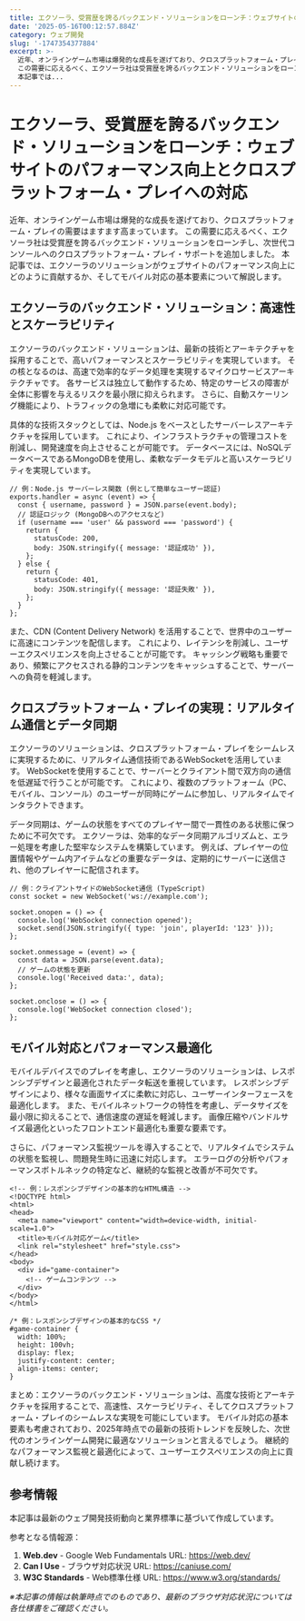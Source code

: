 ```yaml
---
title: エクソーラ、受賞歴を誇るバックエンド・ソリューションをローンチ：ウェブサイトのパフォーマンス向上とクロスプラットフォーム・プレイへの対応
date: '2025-05-16T00:12:57.884Z'
category: ウェブ開発
slug: '-1747354377884'
excerpt: >-
  近年、オンラインゲーム市場は爆発的な成長を遂げており、クロスプラットフォーム・プレイの需要はますます高まっています。 
  この需要に応えるべく、エクソーラ社は受賞歴を誇るバックエンド・ソリューションをローンチし、次世代コンソールへのクロスプラットフォーム・プレイ・サポートを追加しました。 
  本記事では...
---
```


# エクソーラ、受賞歴を誇るバックエンド・ソリューションをローンチ：ウェブサイトのパフォーマンス向上とクロスプラットフォーム・プレイへの対応

近年、オンラインゲーム市場は爆発的な成長を遂げており、クロスプラットフォーム・プレイの需要はますます高まっています。  この需要に応えるべく、エクソーラ社は受賞歴を誇るバックエンド・ソリューションをローンチし、次世代コンソールへのクロスプラットフォーム・プレイ・サポートを追加しました。  本記事では、エクソーラのソリューションがウェブサイトのパフォーマンス向上にどのように貢献するか、そしてモバイル対応の基本要素について解説します。


## エクソーラのバックエンド・ソリューション：高速性とスケーラビリティ

エクソーラのバックエンド・ソリューションは、最新の技術とアーキテクチャを採用することで、高いパフォーマンスとスケーラビリティを実現しています。  その核となるのは、高速で効率的なデータ処理を実現するマイクロサービスアーキテクチャです。  各サービスは独立して動作するため、特定のサービスの障害が全体に影響を与えるリスクを最小限に抑えられます。  さらに、自動スケーリング機能により、トラフィックの急増にも柔軟に対応可能です。

具体的な技術スタックとしては、Node.js をベースとしたサーバーレスアーキテクチャを採用しています。  これにより、インフラストラクチャの管理コストを削減し、開発速度を向上させることが可能です。  データベースには、NoSQLデータベースであるMongoDBを使用し、柔軟なデータモデルと高いスケーラビリティを実現しています。

```
// 例：Node.js サーバーレス関数 (例として簡単なユーザー認証)
exports.handler = async (event) => {
  const { username, password } = JSON.parse(event.body);
  // 認証ロジック (MongoDBへのアクセスなど)
  if (username === 'user' && password === 'password') {
    return {
      statusCode: 200,
      body: JSON.stringify({ message: '認証成功' }),
    };
  } else {
    return {
      statusCode: 401,
      body: JSON.stringify({ message: '認証失敗' }),
    };
  }
};
```

また、CDN (Content Delivery Network) を活用することで、世界中のユーザーに高速にコンテンツを配信します。  これにより、レイテンシを削減し、ユーザーエクスペリエンスを向上させることが可能です。  キャッシング戦略も重要であり、頻繁にアクセスされる静的コンテンツをキャッシュすることで、サーバーへの負荷を軽減します。


## クロスプラットフォーム・プレイの実現：リアルタイム通信とデータ同期

エクソーラのソリューションは、クロスプラットフォーム・プレイをシームレスに実現するために、リアルタイム通信技術であるWebSocketを活用しています。  WebSocketを使用することで、サーバーとクライアント間で双方向の通信を低遅延で行うことが可能です。  これにより、複数のプラットフォーム（PC、モバイル、コンソール）のユーザーが同時にゲームに参加し、リアルタイムでインタラクトできます。

データ同期は、ゲームの状態をすべてのプレイヤー間で一貫性のある状態に保つために不可欠です。  エクソーラは、効率的なデータ同期アルゴリズムと、エラー処理を考慮した堅牢なシステムを構築しています。  例えば、プレイヤーの位置情報やゲーム内アイテムなどの重要なデータは、定期的にサーバーに送信され、他のプレイヤーに配信されます。

```
// 例：クライアントサイドのWebSocket通信 (TypeScript)
const socket = new WebSocket('ws://example.com');

socket.onopen = () => {
  console.log('WebSocket connection opened');
  socket.send(JSON.stringify({ type: 'join', playerId: '123' }));
};

socket.onmessage = (event) => {
  const data = JSON.parse(event.data);
  // ゲームの状態を更新
  console.log('Received data:', data);
};

socket.onclose = () => {
  console.log('WebSocket connection closed');
};
```


## モバイル対応とパフォーマンス最適化

モバイルデバイスでのプレイを考慮し、エクソーラのソリューションは、レスポンシブデザインと最適化されたデータ転送を重視しています。  レスポンシブデザインにより、様々な画面サイズに柔軟に対応し、ユーザーインターフェースを最適化します。  また、モバイルネットワークの特性を考慮し、データサイズを最小限に抑えることで、通信速度の遅延を軽減します。  画像圧縮やバンドルサイズ最適化といったフロントエンド最適化も重要な要素です。

さらに、パフォーマンス監視ツールを導入することで、リアルタイムでシステムの状態を監視し、問題発生時に迅速に対応します。  エラーログの分析やパフォーマンスボトルネックの特定など、継続的な監視と改善が不可欠です。


```
<!-- 例：レスポンシブデザインの基本的なHTML構造 -->
<!DOCTYPE html>
<html>
<head>
  <meta name="viewport" content="width=device-width, initial-scale=1.0">
  <title>モバイル対応ゲーム</title>
  <link rel="stylesheet" href="style.css">
</head>
<body>
  <div id="game-container">
    <!-- ゲームコンテンツ -->
  </div>
</body>
</html>
```

```
/* 例：レスポンシブデザインの基本的なCSS */
#game-container {
  width: 100%;
  height: 100vh;
  display: flex;
  justify-content: center;
  align-items: center;
}
```


まとめ：エクソーラのバックエンド・ソリューションは、高度な技術とアーキテクチャを採用することで、高速性、スケーラビリティ、そしてクロスプラットフォーム・プレイのシームレスな実現を可能にしています。  モバイル対応の基本要素も考慮されており、2025年時点での最新の技術トレンドを反映した、次世代のオンラインゲーム開発に最適なソリューションと言えるでしょう。  継続的なパフォーマンス監視と最適化によって、ユーザーエクスペリエンスの向上に貢献し続けます。


## 参考情報

本記事は最新のウェブ開発技術動向と業界標準に基づいて作成しています。

参考となる情報源：
1. **Web.dev** - Google Web Fundamentals
   URL: https://web.dev/
2. **Can I Use** - ブラウザ対応状況
   URL: https://caniuse.com/
3. **W3C Standards** - Web標準仕様
   URL: https://www.w3.org/standards/

*※本記事の情報は執筆時点でのものであり、最新のブラウザ対応状況については各仕様書をご確認ください。*
